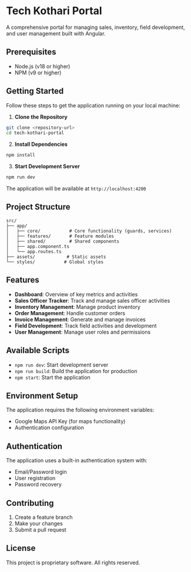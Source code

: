 # Tech Kothari Portal

A comprehensive portal for managing sales, inventory, field development, and user management built with Angular.

## Prerequisites

- Node.js (v18 or higher)
- NPM (v9 or higher)

## Getting Started

Follow these steps to get the application running on your local machine:

1. **Clone the Repository**

```bash
git clone <repository-url>
cd tech-kothari-portal
```

2. **Install Dependencies**

```bash
npm install
```

3. **Start Development Server**

```bash
npm run dev
```

The application will be available at `http://localhost:4200`

## Project Structure

```
src/
├── app/
│   ├── core/           # Core functionality (guards, services)
│   ├── features/       # Feature modules
│   ├── shared/         # Shared components
│   ├── app.component.ts
│   └── app.routes.ts
├── assets/            # Static assets
└── styles/           # Global styles
```

## Features

- **Dashboard**: Overview of key metrics and activities
- **Sales Officer Tracker**: Track and manage sales officer activities
- **Inventory Management**: Manage product inventory
- **Order Management**: Handle customer orders
- **Invoice Management**: Generate and manage invoices
- **Field Development**: Track field activities and development
- **User Management**: Manage user roles and permissions

## Available Scripts

- `npm run dev`: Start development server
- `npm run build`: Build the application for production
- `npm start`: Start the application

## Environment Setup

The application requires the following environment variables:

- Google Maps API Key (for maps functionality)
- Authentication configuration

## Authentication

The application uses a built-in authentication system with:
- Email/Password login
- User registration
- Password recovery

## Contributing

1. Create a feature branch
2. Make your changes
3. Submit a pull request

## License

This project is proprietary software. All rights reserved.
